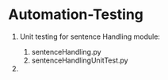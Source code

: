 # Automation-Testing

1. Unit testing for sentence Handling module: 
    1. sentenceHandling.py
    2. sentenceHandlingUnitTest.py

2. 
